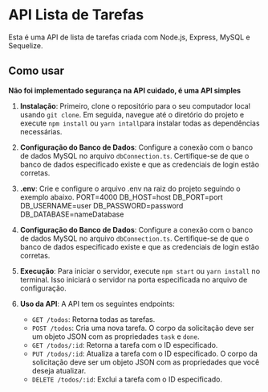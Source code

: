 # API Lista de Tarefas

Esta é uma API de lista de tarefas criada com Node.js, Express, MySQL e Sequelize.

## Como usar
**Não foi implementado segurança na API cuidado, é uma API simples**

1. **Instalação**: Primeiro, clone o repositório para o seu computador local usando `git clone`. Em seguida, navegue até o diretório do projeto e execute `npm install` ou `yarn intall`para instalar todas as dependências necessárias.
2. **Configuração do Banco de Dados**: Configure a conexão com o banco de dados MySQL no arquivo `dbConnection.ts`. Certifique-se de que o banco de dados especificado existe e que as credenciais de login estão corretas.

3. **.env**: Crie e configure o arquivo .env na raiz do projeto seguindo o exemplo abaixo.
PORT=4000
DB_HOST=host
DB_PORT=port
DB_USERNAME=user
DB_PASSWORD=password
DB_DATABASE=nameDatabase

4. **Configuração do Banco de Dados**: Configure a conexão com o banco de dados MySQL no arquivo `dbConnection.ts`. Certifique-se de que o banco de dados especificado existe e que as credenciais de login estão corretas.

5. **Execução**: Para iniciar o servidor, execute `npm start` ou `yarn install` no terminal. Isso iniciará o servidor na porta especificada no arquivo de configuração.

6. **Uso da API**: A API tem os seguintes endpoints:

    - `GET /todos`: Retorna todas as tarefas.
    - `POST /todos`: Cria uma nova tarefa. O corpo da solicitação deve ser um objeto JSON com as propriedades `task` e `done`.
    - `GET /todos/:id`: Retorna a tarefa com o ID especificado.
    - `PUT /todos/:id`: Atualiza a tarefa com o ID especificado. O corpo da solicitação deve ser um objeto JSON com as propriedades que você deseja atualizar.
    - `DELETE /todos/:id`: Exclui a tarefa com o ID especificado.